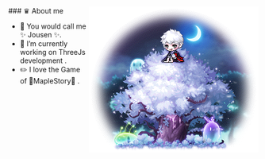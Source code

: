 <img align="right" src="https://github.com/JousenZhou/JousenZhou/blob/main/1.png" alt="" />
<!-- <img  align="right" ve src="https://api.mxd4.com:8085/wz/code/getImage?version=183&type=mob&id=2477" alt=""/> -->
<!-- <img  align="left" src="https://github.com/JousenZhou/JousenZhou/blob/main/2.png" alt=""/>
 -->
### ♛ About me

- 🔭 You would call me ✨ Jousen ✨.
- 💬 I’m currently working on ThreeJs development .
- ✏️ I love the Game of 🍁MapleStory🍁 .



<!--
**JousenZhou/JousenZhou** is a ✨ _special_ ✨ repository because its `README.md` (this file) appears on your GitHub profile.

Here are some ideas to get you started:

- 🔭 I’m currently working on ...
- 🌱 I’m currently learning ...
- 👯 I’m looking to collaborate on ...
- 🤔 I’m looking for help with ...
- 💬 Ask me about ...
- 📫 How to reach me: ...
- 😄 Pronouns: ...
- ⚡ Fun fact: ...
-->
<!--  <img align="right" src="https://api.mxd4.com:8085/wz/code/getImage?version=183&type=mob&id=2477" alt=""/> -->
<!-- <div align="right" style="display: inline-block">
  <img  src="https://github.com/JousenZhou/JousenZhou/blob/main/2.png" alt=""/>
  <img  src="https://api.mxd4.com:8085/wz/code/getImage?version=183&type=mob&id=2477" alt=""/>
</div> -->
